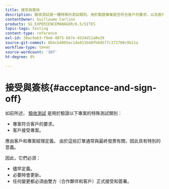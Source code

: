 ```yaml
---
title: 接受與簽核
description: 驗收測試是一種特殊的測試類別，用於驗證專案是否符合客戶的要求，以及客戶是否接受專案
contentOwner: Guillaume Carlino
products: SG_EXPERIENCEMANAGER/6.5/SITES
topic-tags: testing
content-type: reference
exl-id: 30ac9a63-f9e6-4075-b67e-4524d11a0e29
source-git-commit: 8b4cb4065ec14e813b49fb0d577c372790c9b21a
workflow-type: tm+mt
source-wordcount: '107'
ht-degree: 0%

---
```


# 接受與簽核{#acceptance-and-sign-off}

如前所述， [驗收測試](/help/sites-developing/planning.md) 是用於驗證以下專案的特殊測試類別：

* 專案符合客戶的要求。
* 客戶接受專案。

應由客戶和專案經理定義。 由於這些訂單通常與最終發票有關，因此具有特別的意義。

因此，它們必須：

* 儘早定義。
* 必要時會更新。
* 任何變更都必須由雙方（合作夥伴和客戶）正式接受和簽署。
